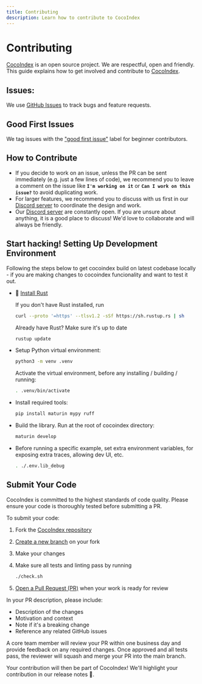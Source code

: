 ```yaml
---
title: Contributing
description: Learn how to contribute to CocoIndex
---
```


# Contributing

[CocoIndex](https://github.com/cocoindex-io/cocoindex) is an open source project. We are respectful, open and friendly. This guide explains how to get involved and contribute to [CocoIndex](https://github.com/cocoindex-io/cocoindex).

## Issues:

We use [GitHub Issues](https://github.com/cocoindex-io/cocoindex/issues) to track bugs and feature requests.

## Good First Issues

We tag issues with the ["good first issue"](https://github.com/cocoindex-io/cocoindex/issues?q=is%3Aissue+is%3Aopen+label%3A%22good+first+issue%22) label for beginner contributors.

## How to Contribute 
- If you decide to work on an issue, unless the PR can be sent immediately (e.g. just a few lines of code), we recommend you to leave a comment on the issue like **`I'm working on it`**  or **`Can I work on this issue?`** to avoid duplicating work.
- For larger features, we recommend you to discuss with us first in our [Discord server](https://discord.com/invite/zpA9S2DR7s) to coordinate the design and work.
- Our [Discord server](https://discord.com/invite/zpA9S2DR7s) are constantly open. If you are unsure about anything, it is a good place to discuss! We'd love to collaborate and will always be friendly.

## Start hacking! Setting Up Development Environment 
Following the steps below to get cocoindex build on latest codebase locally - if you are making changes to cocoindex funcionality and want to test it out.

-   🦀 [Install Rust](https://rust-lang.org/tools/install)
    
    If you don't have Rust installed, run
    ```sh
    curl --proto '=https' --tlsv1.2 -sSf https://sh.rustup.rs | sh
    ```
    Already have Rust? Make sure it's up to date 
    ```sh 
    rustup update
    ```

-   Setup Python virtual environment:
    ```sh
    python3 -m venv .venv
    ```
    Activate the virtual environment, before any installing / building / running:

    ```sh
    . .venv/bin/activate
    ```

-   Install required tools:
    ```sh
    pip install maturin mypy ruff
    ```

-   Build the library. Run at the root of cocoindex directory:
    ```sh
    maturin develop
    ```

-   Before running a specific example, set extra environment variables, for exposing extra traces, allowing dev UI, etc.
    ```sh
    . ./.env.lib_debug
    ```

## Submit Your Code
CocoIndex is committed to the highest standards of code quality. Please ensure your code is thoroughly tested before submitting a PR.

To submit your code:

1. Fork the [CocoIndex repository](https://github.com/cocoindex-io/cocoindex)
2. [Create a new branch](https://docs.github.com/en/desktop/making-changes-in-a-branch/managing-branches-in-github-desktop) on your fork
3. Make your changes
4. Make sure all tests and linting pass by running
   ```sh
   ./check.sh
   ```

5. [Open a Pull Request (PR)](https://docs.github.com/en/pull-requests/collaborating-with-pull-requests/proposing-changes-to-your-work-with-pull-requests/creating-a-pull-request-from-a-fork) when your work is ready for review

In your PR description, please include:
- Description of the changes
- Motivation and context
- Note if it's a breaking change
- Reference any related GitHub issues

A core team member will review your PR within one business day and provide feedback on any required changes. Once approved and all tests pass, the reviewer will squash and merge your PR into the main branch.

Your contribution will then be part of CocoIndex! We'll highlight your contribution in our release notes 🌴.
